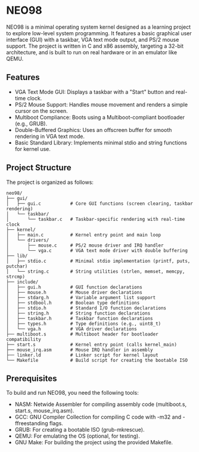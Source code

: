 NEO98
=====

NEO98 is a minimal operating system kernel designed as a learning project to explore low-level system programming. It features a basic graphical user interface (GUI) with a taskbar, VGA text mode output, and PS/2 mouse support. The project is written in C and x86 assembly, targeting a 32-bit architecture, and is built to run on real hardware or in an emulator like QEMU.

Features
--------
- VGA Text Mode GUI: Displays a taskbar with a "Start" button and real-time clock.
- PS/2 Mouse Support: Handles mouse movement and renders a simple cursor on the screen.
- Multiboot Compliance: Boots using a Multiboot-compliant bootloader (e.g., GRUB).
- Double-Buffered Graphics: Uses an offscreen buffer for smooth rendering in VGA text mode.
- Basic Standard Library: Implements minimal stdio and string functions for kernel use.

Project Structure
----------------
The project is organized as follows:

```
neo98/
├── gui/
│   ├── gui.c           # Core GUI functions (screen clearing, taskbar rendering)
│   └── taskbar/
│       └── taskbar.c   # Taskbar-specific rendering with real-time clock
├── kernel/
│   ├── main.c          # Kernel entry point and main loop
│   └── drivers/
│       ├── mouse.c     # PS/2 mouse driver and IRQ handler
│       └── vga.c       # VGA text mode driver with double buffering
├── lib/
│   ├── stdio.c         # Minimal stdio implementation (printf, puts, putchar)
│   └── string.c        # String utilities (strlen, memset, memcpy, strcmp)
├── include/
│   ├── gui.h           # GUI function declarations
│   ├── mouse.h         # Mouse driver declarations
│   ├── stdarg.h        # Variable argument list support
│   ├── stdbool.h       # Boolean type definitions
│   ├── stdio.h         # Standard I/O function declarations
│   ├── string.h        # String function declarations
│   ├── taskbar.h       # Taskbar function declarations
│   ├── types.h         # Type definitions (e.g., uint8_t)
│   └── vga.h           # VGA driver declarations
├── multiboot.s         # Multiboot header for bootloader compatibility
├── start.s             # Kernel entry point (calls kernel_main)
├── mouse_irq.asm       # Mouse IRQ handler in assembly
├── linker.ld           # Linker script for kernel layout
└── Makefile            # Build script for creating the bootable ISO
```

Prerequisites
-------------
To build and run NEO98, you need the following tools:
- NASM: Netwide Assembler for compiling assembly code (multiboot.s, start.s, mouse_irq.asm).
- GCC: GNU Compiler Collection for compiling C code with -m32 and -ffreestanding flags.
- GRUB: For creating a bootable ISO (grub-mkrescue).
- QEMU: For emulating the OS (optional, for testing).
- GNU Make: For building the project using the provided Makefile.
